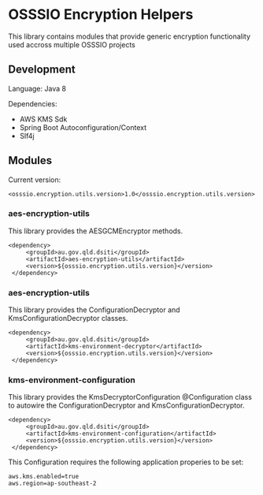 # OSSSIO Encryption Helpers

This library contains modules that provide generic encryption functionality used accross multiple OSSSIO projects

## Development

Language: Java 8

Dependencies:
  * AWS KMS Sdk
  * Spring Boot Autoconfiguration/Context
  * Slf4j
  
## Modules

Current version:

```
<osssio.encryption.utils.version>1.0</osssio.encryption.utils.version>

```

### aes-encryption-utils

This library provides the AESGCMEncryptor methods.

```
<dependency>
     <groupId>au.gov.qld.dsiti</groupId>
     <artifactId>aes-encryption-utils</artifactId>
     <version>${osssio.encryption.utils.version}</version>
 </dependency>

```

### aes-encryption-utils

This library provides the ConfigurationDecryptor and KmsConfigurationDecryptor classes.

```
<dependency>
     <groupId>au.gov.qld.dsiti</groupId>
     <artifactId>kms-environment-decryptor</artifactId>
     <version>${osssio.encryption.utils.version}</version>
 </dependency>

```


### kms-environment-configuration

This library provides the KmsDecryptorConfiguration @Configuration class to autowire the ConfigurationDecryptor and KmsConfigurationDecryptor.

```
<dependency>
     <groupId>au.gov.qld.dsiti</groupId>
     <artifactId>kms-environment-configuration</artifactId>
     <version>${osssio.encryption.utils.version}</version>
 </dependency>

```

This Configuration requires the following application properies to be set:

```
aws.kms.enabled=true
aws.region=ap-southeast-2

```
